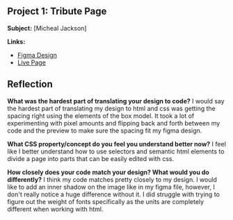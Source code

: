 ## Project 1: Tribute Page

**Subject:** [Micheal Jackson]

**Links:**
- [Figma Design](https://www.figma.com/design/rjDuxlDpWapzKsundIyYzV/tribute-micheal-jackson-gf-f25?node-id=1-11&p=f&t=G05Q3K3MtE9GiCOL-0)
- [Live Page](https://gavlf.github.io/DESN368-code-design-workspace-GF/week-4/Tribute%20Site/tribute-site-micheal-jackson-gf-f25.html)

## Reflection

**What was the hardest part of translating your design to code?**
I would say the hardest part of translating my design to html and css was getting the spacing right using the elements of the box model. It took a lot of experimenting with pixel amounts and flipping back and forth between my code and the preview to make sure the spacing fit my figma design.

**What CSS property/concept do you feel you understand better now?**
I feel like I better understand how to use selectors and semantic html elements to divide a page into parts that can be easily edited with css.

**How closely does your code match your design? What would you do differently?**
I think my code matches pretty closely to my design. I would like to add an inner shadow on the image like in my figma file, however, I don't really notice a huge difference without it. I did struggle with trying to figure out the weight of fonts specifically as the units are completely different when working with html.
